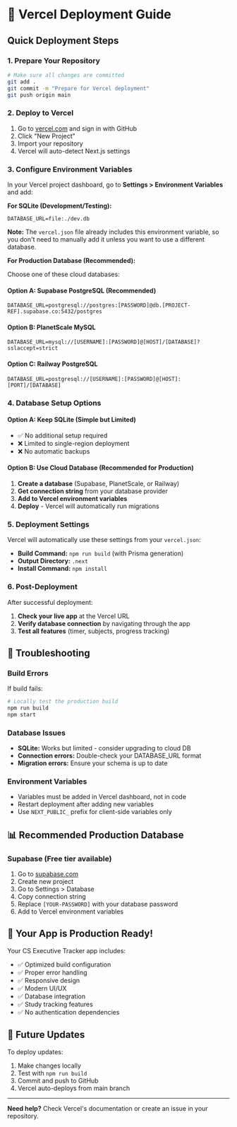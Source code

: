 # 🚀 Vercel Deployment Guide

## Quick Deployment Steps

### 1. **Prepare Your Repository**

```bash
# Make sure all changes are committed
git add .
git commit -m "Prepare for Vercel deployment"
git push origin main
```

### 2. **Deploy to Vercel**

1. Go to [vercel.com](https://vercel.com) and sign in with GitHub
2. Click "New Project"
3. Import your repository
4. Vercel will auto-detect Next.js settings

### 3. **Configure Environment Variables**

In your Vercel project dashboard, go to **Settings > Environment Variables** and add:

**For SQLite (Development/Testing):**

```
DATABASE_URL=file:./dev.db
```

**Note:** The `vercel.json` file already includes this environment variable, so you don't need to manually add it unless you want to use a different database.

**For Production Database (Recommended):**

Choose one of these cloud databases:

#### Option A: Supabase PostgreSQL (Recommended)

```
DATABASE_URL=postgresql://postgres:[PASSWORD]@db.[PROJECT-REF].supabase.co:5432/postgres
```

#### Option B: PlanetScale MySQL

```
DATABASE_URL=mysql://[USERNAME]:[PASSWORD]@[HOST]/[DATABASE]?sslaccept=strict
```

#### Option C: Railway PostgreSQL

```
DATABASE_URL=postgresql://[USERNAME]:[PASSWORD]@[HOST]:[PORT]/[DATABASE]
```

### 4. **Database Setup Options**

#### Option A: Keep SQLite (Simple but Limited)

- ✅ No additional setup required
- ❌ Limited to single-region deployment
- ❌ No automatic backups

#### Option B: Use Cloud Database (Recommended for Production)

1. **Create a database** (Supabase, PlanetScale, or Railway)
2. **Get connection string** from your database provider
3. **Add to Vercel environment variables**
4. **Deploy** - Vercel will automatically run migrations

### 5. **Deployment Settings**

Vercel will automatically use these settings from your `vercel.json`:

- **Build Command:** `npm run build` (with Prisma generation)
- **Output Directory:** `.next`
- **Install Command:** `npm install`

### 6. **Post-Deployment**

After successful deployment:

1. **Check your live app** at the Vercel URL
2. **Verify database connection** by navigating through the app
3. **Test all features** (timer, subjects, progress tracking)

## 🔧 Troubleshooting

### Build Errors

If build fails:

```bash
# Locally test the production build
npm run build
npm start
```

### Database Issues

- **SQLite:** Works but limited - consider upgrading to cloud DB
- **Connection errors:** Double-check your DATABASE_URL format
- **Migration errors:** Ensure your schema is up to date

### Environment Variables

- Variables must be added in Vercel dashboard, not in code
- Restart deployment after adding new variables
- Use `NEXT_PUBLIC_` prefix for client-side variables only

## 📊 Recommended Production Database

### Supabase (Free tier available)

1. Go to [supabase.com](https://supabase.com)
2. Create new project
3. Go to Settings > Database
4. Copy connection string
5. Replace `[YOUR-PASSWORD]` with your database password
6. Add to Vercel environment variables

## 🎉 Your App is Production Ready!

Your CS Executive Tracker app includes:

- ✅ Optimized build configuration
- ✅ Proper error handling
- ✅ Responsive design
- ✅ Modern UI/UX
- ✅ Database integration
- ✅ Study tracking features
- ✅ No authentication dependencies

## 🔄 Future Updates

To deploy updates:

1. Make changes locally
2. Test with `npm run build`
3. Commit and push to GitHub
4. Vercel auto-deploys from main branch

---

**Need help?** Check Vercel's documentation or create an issue in your repository.
